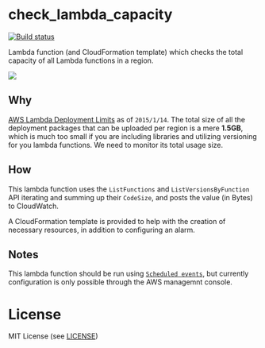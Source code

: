 # check_lambda_capacity

[![Build status](https://circleci.com/gh/ijin/check_lambda_capacity.svg?style=shield&circle-token=:circle-token)](https://circleci.com/gh/ijin/check_lambda_capacity)

Lambda function (and CloudFormation template) which checks the total capacity of all Lambda functions in a region.

<a href="https://console.aws.amazon.com/cloudformation/home?region=ap-northeast-1#/stacks/new?stackName=check-lambda-capacity&templateURL=https://s3-ap-northeast-1.amazonaws.com/ijin/aws/lambda/check_lambda_capacity/check_lambda_capacity.template">
<img src="https://s3.amazonaws.com/cloudformation-examples/cloudformation-launch-stack.png"></a>

## Why

[AWS Lambda Deployment Limits](http://docs.aws.amazon.com/lambda/latest/dg/limits.html#limits-list) as of `2015/1/14`.
The total size of all the deployment packages that can be uploaded per region is a mere **1.5GB**, which is much too small if you are including libraries and utilizing versioning for you lambda functions. We need to monitor its total usage size. 

## How

This lambda function uses the `ListFunctions` and `ListVersionsByFunction` API iterating and summing up their `CodeSize`, and posts the value (in Bytes) to CloudWatch.

A CloudFormation template is provided to help with the creation of necessary resources, in addition to configuring an alarm.

## Notes

This lambda function should be run using [`Scheduled events`](http://docs.aws.amazon.com/lambda/latest/dg/with-scheduled-events.html), but currently configuration is only possible through the AWS managemnt console.

# License

MIT License (see [LICENSE](https://github.com/ijin/check_lambda_capacity/blob/master/LICENSE))
